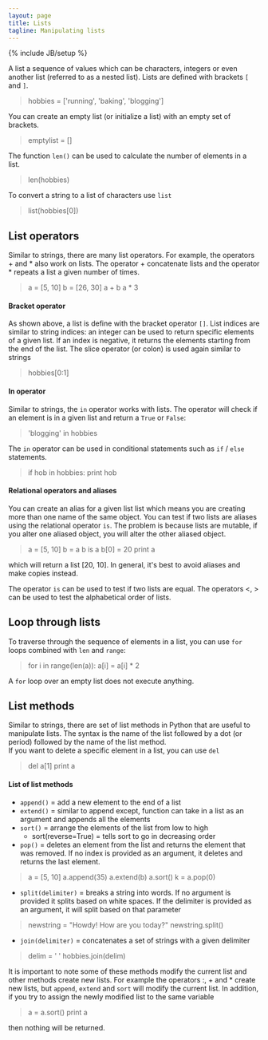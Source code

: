 ```yaml
---
layout: page
title: Lists
tagline: Manipulating lists
---
```

{% include JB/setup %}

A list a sequence of values which can be characters, integers or even another list (referred to as a nested list). 
Lists are defined with brackets `[` and `]`.  

>	hobbies = ['running', 'baking', 'blogging']

You can create an empty list (or initialize a list) with an empty set of brackets.

>	emptylist = []

The function `len()` can be used to calculate the number of elements in a list.  

>	len(hobbies)

To convert a string to a list of characters use `list`

>	list(hobbies[0])


## List operators 
Similar to strings, there are many list operators. For example, the operators + and * also work on lists.  The operator + concatenate lists  and the operator * repeats a list a given number of times. 

>	a = [5, 10]
>	b = [26, 30]
>	a + b
>	a * 3


#### Bracket operator
As shown above, a list is define with the bracket operator `[]`.  List indices are similar to string indices: an integer can be used to return specific elements of a given list. If an index is negative, it returns the elements starting from the end of the list.  The slice operator (or colon) is used again similar to strings

>	hobbies[0:1]

#### In operator
Similar to strings, the `in` operator works with lists. The operator will check if an element is in a given list and return a `True` or `False`: 

>	'blogging' in hobbies

The `in` operator can be used in conditional statements such as `if` / `else` statements. 

>	if hob in hobbies: 
>	    print hob

#### Relational operators and aliases 
You can create an alias for a given list list which means you are creating more than one name of the same object.  You can test if two lists are aliases using the relational operator `is`.  The problem is because lists are mutable, if you alter one aliased object, you will alter the other aliased object.  

>	a = [5, 10]
>	b = a
>	b is a
>	b[0] = 20
>	print a

which will return a list [20, 10]. In general, it's best to avoid aliases and make copies instead.  

The operator `is` can be used to test if two lists are equal. The operators <, > can be used to test the alphabetical order of lists. 


## Loop through lists
To traverse through the sequence of elements in a list, you can use `for` loops combined with `len` and `range`: 

>	for i in range(len(a)):
>	    a[i] = a[i] * 2

A `for` loop over an empty list does not execute anything. 


## List methods
Similar to strings, there are set of list methods in Python that are useful to manipulate lists. The syntax is the name of the list followed by a dot (or period) followed by the name of the list method.  
If you want to delete a specific element in a list, you can use `del`

>	del a[1]
> 	print a




#### List of list methods
* `append()` = add a new element to the end of a list
* `extend()` = similar to append except, function can take in a list as an argument and appends all the elements
* `sort()` = arrange the elements of the list from low to high
	* sort(reverse=True) = tells sort to go in decreasing order
* `pop()` = deletes an element from the list and returns the element that was removed. If no index is provided as an argument, it deletes and returns the last element. 

>	a = [5, 10]
>	a.append(35)
>	a.extend(b)
>	a.sort()
>	k = a.pop(0)

* `split(delimiter)` = breaks a string into words. If no argument is provided it splits based on white spaces. If the delimiter is provided as an argument, it will split based on that parameter

>	newstring = "Howdy! How are you today?"
>	newstring.split()

* `join(delimiter)` = concatenates a set of strings with a given delimiter

>	delim = ' '
>	hobbies.join(delim)

It is important to note some of these methods modify the current list and other methods create new lists. For example the operators :, + and * create new lists, but `append`, `extend` and `sort` will modify the current list. In addition, if you try to assign the newly modified list to the same variable 

>	a = a.sort()
> 	print a

then nothing will be returned. 


